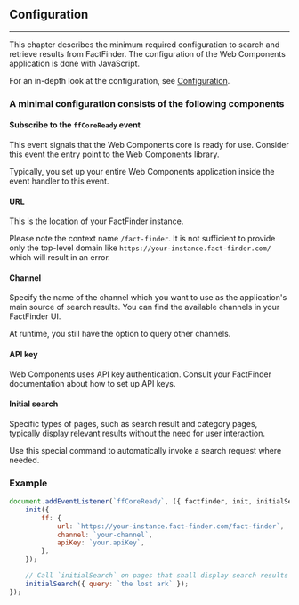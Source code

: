 ## Configuration

---
This chapter describes the minimum required configuration to search and retrieve results from FactFinder.
The configuration of the Web Components application is done with JavaScript.

For an in-depth look at the configuration, see [Configuration](/api/5.x/core-configuration).


### A minimal configuration consists of the following components

#### Subscribe to the `ffCoreReady` event

This event signals that the Web Components core is ready for use.
Consider this event the entry point to the Web Components library.

Typically, you set up your entire Web Components application inside the event handler to this event.


#### URL

This is the location of your FactFinder instance.

Please note the context name `/fact-finder`.
It is not sufficient to provide only the top-level domain like `https://your-instance.fact-finder.com/` which will result in an error.


#### Channel

Specify the name of the channel which you want to use as the application's main source of search results.
You can find the available channels in your FactFinder UI.

At runtime, you still have the option to query other channels.


#### API key

Web Components uses API key authentication.
Consult your FactFinder documentation about how to set up API keys.


#### Initial search

Specific types of pages, such as search result and category pages, typically display relevant results without the need for user interaction.

Use this special command to automatically invoke a search request where needed.


### Example

```js
document.addEventListener(`ffCoreReady`, ({ factfinder, init, initialSearch }) => {
    init({
        ff: {
            url: `https://your-instance.fact-finder.com/fact-finder`,
            channel: `your-channel`,
            apiKey: `your.apiKey`,
        },
    });

    // Call `initialSearch` on pages that shall display search results automatically.
    initialSearch({ query: `the lost ark` });
});
```
